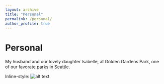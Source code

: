 ```yaml
---
layout: archive
title: "Personal"
permalink: /personal/
author_profile: true
---
```


Personal
===


My husband and our lovely daughter Isabelle, at Golden Gardens Park, one of our favorate parks in Seattle.

Inline-style: 
![alt text](https://econmonicagr.github.io/images/issy.jpg "")
